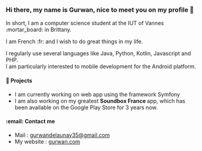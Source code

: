 <h3> Hi there, my name is Gurwan, nice to meet you on my profile 👋 </h3>

<p> In short, I am a computer science student at the IUT of Vannes :mortar_board: in Brittany. </p>

<p> I am French :fr: and I wish to do great things in my life. 
  
<p> I regularly use several languages like Java, Python, Kotlin, Javascript and PHP. <br>
  I am particularly interested to mobile development for the Android platform. </p>

 <h4> 🔭 Projects </h4>
  <ul>
    <li>
      I am currently working on web app using the framework Symfony
    </li>
    <li>
      I am also working on my greatest <strong> Soundbox France </strong> app, which has been available on the Google Play Store for 3 years now.
    </li>
  </ul>
  
   <h4> :email: Contact me </h4>
  <ul>
    <li>
      Mail : <a href="mailto:gurwandelaunay35@gmail.com" > gurwandelaunay35@gmail.com </a>
    </li>
    <li>
       My website : <a href="https://www.gurwan.com" > gurwan.com </a>
    </li>
  </ul>
  

